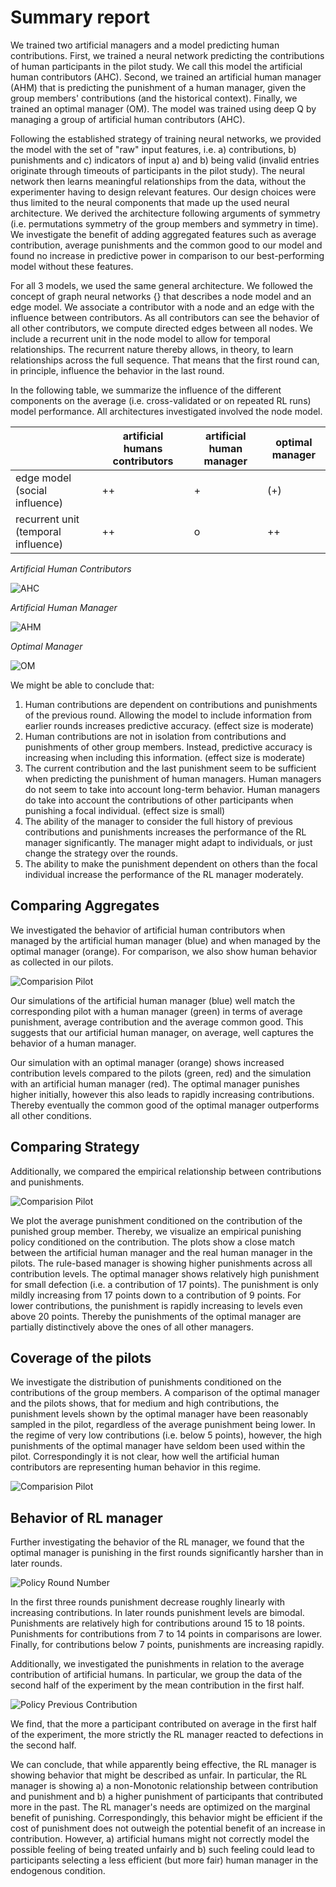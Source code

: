# Summary report

We trained two artificial managers and a model predicting human contributions.
First, we trained a neural network predicting the contributions of human participants in
the pilot study. We call this model the artificial human contributors (AHC).
Second, we trained an artificial human manager (AHM) that is predicting the punishment of a
human manager, given the group members' contributions (and the historical context).
Finally, we trained an optimal manager (OM). The model was trained using deep Q by managing a
group of artificial human contributors (AHC).

Following the established strategy of training neural networks, we provided the
model with the set of "raw" input features, i.e. a) contributions, b) punishments and c)
indicators of input a) and b) being valid (invalid entries originate through
timeouts of participants in the pilot study). The neural network then learns
meaningful relationships from the data, without the experimenter having to design
relevant features. Our design choices were thus limited to the neural components
that made up the used neural architecture. We derived the architecture following
arguments of symmetry (i.e. permutations symmetry of the group members and
symmetry in time). We investigate the benefit of adding aggregated features such
as average contribution, average punishments and the common good to our model
and found no increase in predictive power in comparison to our best-performing model without these features.

For all 3 models, we used the same general architecture. We followed the
concept of graph neural networks {} that describes a node model and an edge
model. We associate a contributor with a node and an edge
with the influence between contributors. As all contributors can see the
behavior of all other contributors, we compute directed edges between all nodes.
We include a recurrent unit in the node model to allow for temporal
relationships. The recurrent nature thereby allows, in theory, to learn relationships across the full sequence. That means that the first
round can, in principle, influence the behavior in the last round.

In the following table, we summarize the influence of the different components on the average (i.e. cross-validated or on
repeated RL runs) model performance. All architectures investigated involved the node model.

|                                     | artificial humans contributors | artificial human manager | optimal manager |
| ----------------------------------- | ------------------------------ | ------------------------ | --------------- |
| edge model (social influence)       | ++                             | +                        | (+)             |
| recurrent unit (temporal influence) | ++                             | o                        | ++              |

_Artificial Human Contributors_

![AHC](../notebooks/evalutation/plots/artificial_humans_04_3_model/model_comparision.jpg)

_Artificial Human Manager_

![AHM](../notebooks/evalutation/plots/human_like_manager_05_2_model/model_comparision.jpg)

_Optimal Manager_

![OM](../notebooks/evalutation/plots/manager_v3_17_model3/model_comparision.jpg)

We might be able to conclude that:

1. Human contributions are dependent on contributions and
   punishments of the previous round. Allowing the model to include information
   from earlier rounds increases predictive accuracy. (effect size is moderate)
2. Human contributions are not in isolation from contributions and punishments of
   other group members. Instead, predictive accuracy is increasing when
   including this information. (effect size is moderate)
3. The current contribution and the last punishment seem to be sufficient when predicting the punishment of human managers. Human managers do not seem to take into account long-term behavior.
   Human managers do take into account the contributions of other participants when punishing a focal individual. (effect size is small)
4. The ability of the manager to consider the full history of previous
   contributions and punishments increases the performance of the RL manager significantly. The manager might adapt to individuals, or just change the
   strategy over the rounds.
5. The ability to make the punishment dependent on others than the focal individual
   increase the performance of the RL manager moderately.

## Comparing Aggregates

We investigated the behavior of artificial human contributors when managed by
the artificial human manager (blue) and when managed by the optimal manager
(orange). For comparison, we also show human behavior as collected in our pilots.

![Comparision Pilot](../notebooks/test_manager/plots/simulate_mixed/comparison_pilot.jpg)

Our simulations of the artificial human manager (blue) well match the corresponding
pilot with a human manager (green) in terms of average punishment, average contribution and the average common good. This suggests that our artificial human manager, on average, well
captures the behavior of a human manager.

Our simulation with an optimal manager (orange) shows increased contribution
levels compared to the pilots (green, red) and the simulation with an
artificial human manager (red). The optimal manager punishes higher initially, however
this also leads to rapidly increasing contributions. Thereby eventually the
common good of the optimal manager outperforms all other conditions.

## Comparing Strategy

Additionally, we compared the empirical relationship between contributions and
punishments.

![Comparision Pilot](../notebooks/test_manager/plots/simulate_mixed/comparison_pilot_policy.jpg)

We plot the average punishment conditioned on the contribution of
the punished group member. Thereby, we visualize an empirical punishing policy
conditioned on the contribution. The plots show a close match between the
artificial human manager and the real human manager in the pilots. The rule-based manager is showing higher punishments across all contribution
levels. The optimal manager shows relatively high punishment for small defection
(i.e. a contribution of 17 points).
The punishment is only mildly increasing from 17 points down to a contribution of 9 points. For lower contributions, the punishment is rapidly increasing to levels even
above 20 points. Thereby the punishments of the optimal manager are partially
distinctively above the ones of all other managers.

## Coverage of the pilots

We investigate the distribution of punishments conditioned on the
contributions of the group members. A comparison of the optimal manager and the
pilots shows, that for medium and high contributions, the
punishment levels shown by the optimal manager have been reasonably sampled in the pilot,
regardless of the average punishment being lower. In the regime of very low
contributions (i.e. below 5 points), however, the high punishments of the optimal manager
have seldom been used within the pilot. Correspondingly it is not
clear, how well the artificial human contributors are representing human
behavior in this regime.

![Comparision Pilot](../notebooks/test_manager/plots/simulate_mixed/comparison_pilot_policy_box.jpg)

## Behavior of RL manager

Further investigating the behavior of the RL manager, we found that the optimal manager is punishing in the first rounds significantly harsher than in later
rounds.

![Policy Round Number](../notebooks/test_manager/plots/simulate_ah_om/policy_round_number.jpg)

In the first three rounds punishment decrease roughly linearly with increasing
contributions. In later rounds punishment levels are bimodal. Punishments are
relatively high for contributions around 15 to 18 points. Punishments for
contributions from 7 to 14 points in comparisons are lower. Finally, for contributions below 7 points, punishments are increasing rapidly.

Additionally, we investigated the punishments in relation to the average
contribution of artificial humans. In particular, we group the data of the second
half of the experiment by the mean contribution in the first half.

![Policy Previous Contribution](../notebooks/test_manager/plots/simulate_ah_om/policy_prev_contribution.jpg)

We find, that the more a participant contributed on average in
the first half of the experiment, the more strictly the RL manager reacted to
defections in the second half.

We can conclude, that while apparently being effective, the RL manager is
showing behavior that might be described as unfair. In particular, the RL manager
is showing a) a non-Monotonic
relationship between contribution and punishment and b) a higher punishment of
participants that contributed more in the past. The RL manager's needs are
optimized on the marginal benefit of punishing.
Correspondingly, this behavior might be
efficient if the cost of punishment does not outweigh the potential benefit of
an increase in contribution. However, a) artificial humans might not
correctly model the possible feeling of being treated unfairly and b) such feeling
could lead to participants selecting a less efficient (but more fair) human
manager in the endogenous condition.
